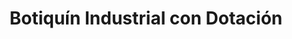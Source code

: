 ---
title: "Botiquín Industrial con Dotación"
description: "Kit de Primeros Auxilios para Entornos Laborales"
line: "Línea de primeros auxilios"
main:
  id: 208 # ID único para este producto
  content: |
    Presentamos nuestro **Botiquín Industrial con Dotación** – la solución completa para la atención de emergencias en el lugar de trabajo. Parte esencial de nuestra **Línea de Primeros Auxilios**, este kit robusto y organizado cumple con las normativas de seguridad industrial, asegurando que tu empresa esté preparada para responder eficazmente ante cualquier incidente.

  imgCard: "@/images/products/b-10.avif"
  imgMain: "@/images/products/b-10.avif"
  imgAlt: "Botiquín Industrial con Dotación"
tabs:
  - id: "tabs-with-card-item-1"
    dataTab: "#tabs-with-card-1"
    title: "Descripción General"
  - id: "tabs-with-card-item-2"
    dataTab: "#tabs-with-card-2"
    title: "Tamaños, Precios y Dotación"
  - id: "tabs-with-card-item-3"
    dataTab: "#tabs-with-card-3"
    title: "Cumplimiento Normativo y Ventajas"
longDescription:
  title: "Seguridad Laboral y Cumplimiento en un Solo Kit"
  subTitle: |
    El Botiquín Industrial con Dotación de Extintores del Risaralda es una inversión en la seguridad y el bienestar de tus empleados. Su diseño resistente, organización eficiente y dotación completa permiten una respuesta rápida y profesional ante accidentes laborales, minimizando riesgos y cumpliendo con las exigencias de seguridad industrial.
  btnTitle: "Solicita tu Botiquín Industrial"
  btnURL: "#"
descriptionList:
  - title: "Cumplimiento Normativo"
    subTitle: "Diseñado para cumplir con las normativas de seguridad industrial (ej. Resolución 2400 de 1979 en Colombia, u otras aplicables), asegurando la legalidad y la seguridad."
  - title: "Organización Eficiente"
    subTitle: "Compartimentos internos y etiquetas claras facilitan la rápida localización de los insumos en situaciones de emergencia."
  - title: "Material Resistente"
    subTitle: "Fabricado con materiales duraderos y resistentes a golpes, polvo y humedad, para soportar las condiciones del entorno laboral."
specificationsLeft:
  - title: "Tamaños y Precios"
    subTitle: |
      - **Pequeño (25x30x10 cm):** $100.000
      - **Mediano (38x30x10 cm):** $130.000
      - **Grande (50x40x15 cm):** $150.000
  - title: "Dotación Estándar Incluida" # LISTA DETALLADA DE LA DOTACIÓN
    subTitle: |
      - **Material de Curación:**
        - Gasas estériles (varios tamaños y cantidades)
        - Vendas elásticas y de gasa (varios tamaños)
        - Apósitos absorbentes
        - Esparadrapo hipoalergénico
        - Apósito oclusivo (para heridas de tórax)
      - **Antisépticos y Desinfectantes:**
        - Solución salina (para lavado de heridas)
        - Clorhexidina o Povidona Yodada
        - Alcohol antiséptico
      - **Herramientas y Accesorios:**
        - Tijeras de trauma
        - Pinzas
        - Bajalenguas
        - Guantes desechables (varios pares)
        - Mascarilla de RCP
        - Manta térmica
        - Bolsas para residuos biológicos
        - Linterna
        - Manual de primeros auxilios
      - **Inmovilización (Básico):**
        - Férulas (para dedos/extremidades)
        - Venda triangular
      - **(Añade aquí la lista completa y detallada de los insumos, agrupándolos si es posible.  Es crucial para la credibilidad.)**
  - title: "Material del Estuche"
    subTitle: "Plástico ABS de alta resistencia o metal (según el modelo)."
tableData:
  - feature: ["Especificación", "Valor"]
    description:
      - ["Tamaños Disponibles", "Pequeño, Mediano, Grande"]
      - ["Precios (COP)", "$100.000, $130.000, $150.000"]
      - ["Cumple Normativa", "Sí (especificar la normativa exacta)"]
      - ["Uso Recomendado", "Entornos Laborales (industrias, oficinas, construcción)"]
      - ["Material del Estuche", "Plástico ABS / Metal"]
blueprints:
  first: "@/images/products/b-10.avif"
  second: "@/images/products/b-10.avif"
---